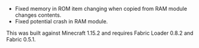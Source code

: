 * Fixed memory in ROM item changing when copied from RAM module changes contents.
* Fixed potential crash in RAM module.

This was built against Minecraft 1.15.2 and requires Fabric Loader 0.8.2 and Fabric 0.5.1.